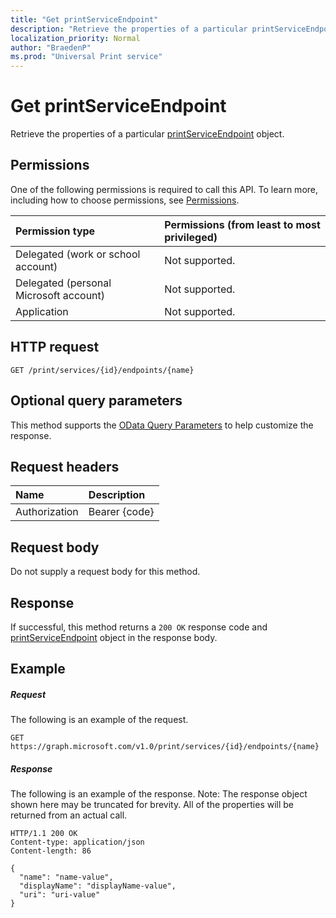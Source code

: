 ```yaml
---
title: "Get printServiceEndpoint"
description: "Retrieve the properties of a particular printServiceEndpoint object."
localization_priority: Normal
author: "BraedenP"
ms.prod: "Universal Print service"
---
```


# Get printServiceEndpoint

Retrieve the properties of a particular [printServiceEndpoint](../resources/printserviceendpoint.md) object.

## Permissions
One of the following permissions is required to call this API. To learn more, including how to choose permissions, see [Permissions](../../../concepts/permissions_reference.md).

|Permission type                        | Permissions (from least to most privileged)              |
|:--------------------------------------|:---------------------------------------------------------|
|Delegated (work or school account)     | Not supported. |
|Delegated (personal Microsoft account) | Not supported. |
|Application                            | Not supported. |

## HTTP request
<!-- { "blockType": "ignored" } -->
```http
GET /print/services/{id}/endpoints/{name}
```
## Optional query parameters
This method supports the [OData Query Parameters](http://graph.microsoft.io/docs/overview/query_parameters) to help customize the response.

## Request headers
| Name      |Description|
|:----------|:----------|
| Authorization | Bearer {code} |

## Request body
Do not supply a request body for this method.
## Response
If successful, this method returns a `200 OK` response code and [printServiceEndpoint](../resources/printserviceendpoint.md) object in the response body.
## Example
##### Request
The following is an example of the request.
<!-- {
  "blockType": "request",
  "name": "get_endpoint"
}-->
```http
GET https://graph.microsoft.com/v1.0/print/services/{id}/endpoints/{name}
```
##### Response
The following is an example of the response. Note: The response object shown here may be truncated for brevity. All of the properties will be returned from an actual call.
<!-- {
  "blockType": "response",
  "truncated": true,
  "@odata.type": "microsoft.graph.print.printServiceEndpoint"
} -->
```http
HTTP/1.1 200 OK
Content-type: application/json
Content-length: 86

{
  "name": "name-value",
  "displayName": "displayName-value",
  "uri": "uri-value"
}
```

<!-- uuid: 8fcb5dbc-d5aa-4681-8e31-b001d5168d79
2015-10-25 14:57:30 UTC -->
<!-- {
  "type": "#page.annotation",
  "description": "Get endpoint",
  "keywords": "",
  "section": "documentation",
  "tocPath": ""
}-->
